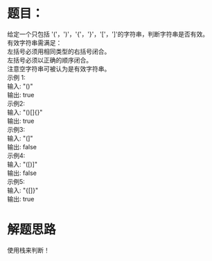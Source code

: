 <h1>题目：</h1>
<p>
给定一个只包括 '('，')'，'{'，'}'，'['，']'的字符串，判断字符串是否有效。<br>
有效字符串需满足：<br>
左括号必须用相同类型的右括号闭合。<br>
左括号必须以正确的顺序闭合。<br>
注意空字符串可被认为是有效字符串。<br>
示例 1:<br>
输入: "()"<br>
输出: true<br>
示例2:<br>
输入: "()[]{}"<br>
输出: true<br>
示例3:<br>
输入: "(]"<br>
输出: false<br>
示例4:<br>
输入: "([)]"<br>
输出: false<br>
示例5:<br>
输入: "{[]}"<br>
输出: true<br>
</p>
<h1>解题思路</h1>
<p>使用栈来判断！</p>
